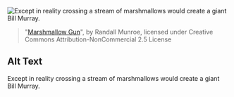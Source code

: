 ![Except in reality crossing a stream of marshmallows would create a giant Bill Murray.](https://imgs.xkcd.com/comics/marshmallow_gun.png)
> "[Marshmallow Gun](https://xkcd.com/517/)", by Randall Munroe, licensed under Creative Commons Attribution-NonCommercial 2.5 License

## Alt Text
Except in reality crossing a stream of marshmallows would create a giant Bill Murray.
